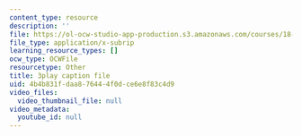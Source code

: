 ```yaml
---
content_type: resource
description: ''
file: https://ol-ocw-studio-app-production.s3.amazonaws.com/courses/18-03sc-differential-equations-fall-2011/4b4b831fdaa876444f0dce6e8f83c4d9_-0_vZ4t-q0I.srt
file_type: application/x-subrip
learning_resource_types: []
ocw_type: OCWFile
resourcetype: Other
title: 3play caption file
uid: 4b4b831f-daa8-7644-4f0d-ce6e8f83c4d9
video_files:
  video_thumbnail_file: null
video_metadata:
  youtube_id: null
---
```

